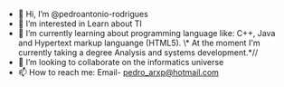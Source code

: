 - 👋 Hi, I’m @pedroantonio-rodrigues
- 👀 I’m interested in Learn about TI
- 🌱 I’m currently learning about programming language like: C++, Java and Hypertext markup languange (HTML5).
      \\* At the moment I'm currently taking a degree Analysis and systems development.*//
- 💞️ I’m looking to collaborate on the informatics universe  
- 📫 How to reach me: Email- pedro_arxp@hotmail.com

<!---
pedroantonio-rodrigues/pedroantonio-rodrigues is a ✨ special ✨ repository because its `README.md` (this file) appears on your GitHub profile.
You can click the Preview link to take a look at your changes.
--->
